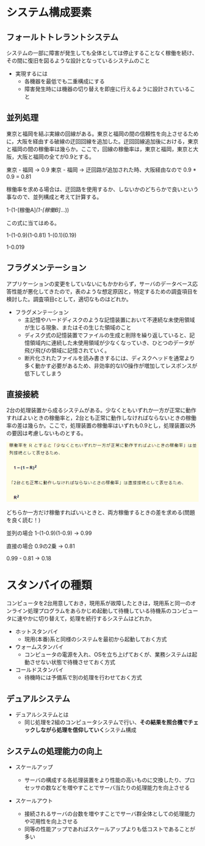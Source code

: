 # システム構成要素

## フォールトトレラントシステム
システムの一部に障害が発生しても全体としては停止することなく稼働を続け、その間に復旧を図るような設計となっているシステムのこと
- 実現するには
  - 各機器を最低でも二重構成にする
  - 障害発生時には機器の切り替えを即座に行えるように設計されていること


## 並列処理
東京と福岡を結ぶ実線の回線がある。東京と福岡の間の信頼性を向上させるために，大阪を経由する破線の迂回回線を追加した。迂回回線追加後における，東京と福岡の間の稼働率は幾らか。ここで，回線の稼働率は，東京と福岡，東京と大阪，大阪と福岡の全てが0.9とする。

東京 - 福岡 -> 0.9
東京 - 福岡 -> 迂回路が追加された時、大阪経由なので 0.9 * 0.9 = 0.81

稼働率を求める場合は、迂回路を使用するか、しないかのどちらかで良いという事なので、並列構成と考えて計算する。

1-(1-[稼働A]*(1-[稼働B]*...))

この式に当てはめる。

1-(1-0.9)(1-0.81)
1-(0.1)(0.19)

1-0.019


## フラグメンテーション
アプリケーションの変更をしていないにもかかわらず，サーバのデータベース応答性能が悪化してきたので，表のような想定原因と，特定するための調査項目を検討した。調査項目cとして，適切なものはどれか。

- フラグメンテーション
  - 主記憶やハードディスクのような記憶装置において不連続な未使用領域が生じる現象、またはその生じた領域のこと
  - ディスク式の記憶装置でファイルの生成と削除を繰り返していると、記憶領域内に連続した未使用領域が少なくなっていき、ひとつのデータが飛び飛びの領域に記憶されていく。
  - 断片化されたファイルを読み書きするには、ディスクヘッドを通常より多く動かす必要があるため、非効率的なI/O操作が増加してレスポンスが低下してしまう


## 直接接続
2台の処理装置から成るシステムがある。少なくともいずれか一方が正常に動作すればよいときの稼働率と，2台とも正常に動作しなければならないときの稼働率の差は幾らか。ここで，処理装置の稼働率はいずれも0.9とし，処理装置以外の要因は考慮しないものとする。

![picture 1](../images/121185eb55d1856cf995e02224b668bef0fed7eccd758858c3fbff543831dcb7.png)

どちらか一方だけ稼働すればいいときと、両方稼働するときの差を求める(問題を良く読む！)

並列の場合
1-(1-0.9)(1-0.9)
-> 0.99

直接の場合
0.9の2乗
-> 0.81

0.99 - 0.81 -> 0.18


# スタンバイの種類
コンピュータを2台用意しておき，現用系が故障したときは，現用系と同一のオンライン処理プログラムをあらかじめ起動して待機している待機系のコンピュータに速やかに切り替えて，処理を続行するシステムはどれか。

- ホットスタンバイ
  - 現用(本番)系と同様のシステムを最初から起動しておく方式
- ウォームスタンバイ
  - コンピュータの電源を入れ、OSを立ち上げておくが、業務システムは起動させない状態で待機させておく方式
- コールドスタンバイ
  - 待機時には予備系で別の処理を行わせておく方式


## デュアルシステム
- デュアルシステムとは
  - 同じ処理を2組のコンピュータシステムで行い、**その結果を照合機でチェックしながら処理を信仰していく**システム構成


## システムの処理能力の向上
- スケールアップ
  - サーバの構成する各処理装置をより性能の高いものに交換したり、プロセッサの数などを増やすことでサーバ当たりの処理能力を向上させる

- スケールアウト
  - 接続されるサーバの台数を増やすことでサーバ群全体としての処理能力や可用性を向上させる
  - 同等の性能アップであればスケールアップよりも低コストであることが多い
